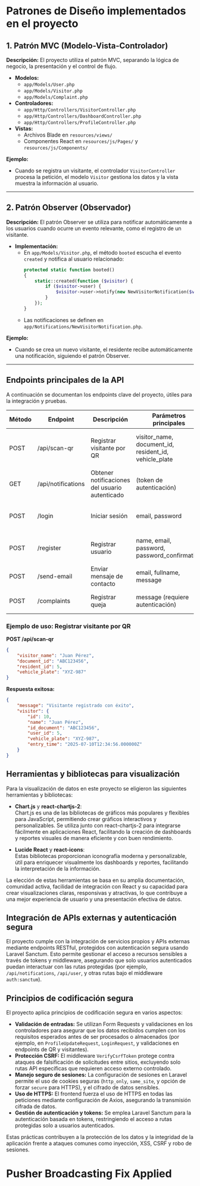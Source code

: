 # Patrones de Diseño implementados en el proyecto

## 1. Patrón MVC (Modelo-Vista-Controlador)

**Descripción:**
El proyecto utiliza el patrón MVC, separando la lógica de negocio, la presentación y el control de flujo.

-   **Modelos:**
    -   `app/Models/User.php`
    -   `app/Models/Visitor.php`
    -   `app/Models/Complaint.php`
-   **Controladores:**
    -   `app/Http/Controllers/VisitorController.php`
    -   `app/Http/Controllers/DashboardController.php`
    -   `app/Http/Controllers/ProfileController.php`
-   **Vistas:**
    -   Archivos Blade en `resources/views/`
    -   Componentes React en `resources/js/Pages/` y `resources/js/Components/`

**Ejemplo:**

-   Cuando se registra un visitante, el controlador `VisitorController` procesa la petición, el modelo `Visitor` gestiona los datos y la vista muestra la información al usuario.

---

## 2. Patrón Observer (Observador)

**Descripción:**
El patrón Observer se utiliza para notificar automáticamente a los usuarios cuando ocurre un evento relevante, como el registro de un visitante.

-   **Implementación:**
    -   En `app/Models/Visitor.php`, el método `booted` escucha el evento `created` y notifica al usuario relacionado:
        ```php
        protected static function booted()
        {
            static::created(function ($visitor) {
                if ($visitor->user) {
                    $visitor->user->notify(new NewVisitorNotification($visitor));
                }
            });
        }
        ```
    -   Las notificaciones se definen en `app/Notifications/NewVisitorNotification.php`.

**Ejemplo:**

-   Cuando se crea un nuevo visitante, el residente recibe automáticamente una notificación, siguiendo el patrón Observer.

---

## Endpoints principales de la API

A continuación se documentan los endpoints clave del proyecto, útiles para la integración y pruebas.

| Método | Endpoint           | Descripción                                    | Parámetros principales                                | Respuesta esperada                                |
| ------ | ------------------ | ---------------------------------------------- | ----------------------------------------------------- | ------------------------------------------------- |
| POST   | /api/scan-qr       | Registrar visitante por QR                     | visitor_name, document_id, resident_id, vehicle_plate | JSON con mensaje y datos del visitante registrado |
| GET    | /api/notifications | Obtener notificaciones del usuario autenticado | (token de autenticación)                              | JSON con lista de notificaciones                  |
| POST   | /login             | Iniciar sesión                                 | email, password                                       | Redirección o JSON con datos de usuario/token     |
| POST   | /register          | Registrar usuario                              | name, email, password, password_confirmation          | Redirección o JSON con datos de usuario           |
| POST   | /send-email        | Enviar mensaje de contacto                     | email, fullname, message                              | Redirección con mensaje de éxito                  |
| POST   | /complaints        | Registrar queja                                | message (requiere autenticación)                      | Redirección con mensaje de éxito                  |

### Ejemplo de uso: Registrar visitante por QR

**POST /api/scan-qr**

```json
{
    "visitor_name": "Juan Pérez",
    "document_id": "ABC123456",
    "resident_id": 5,
    "vehicle_plate": "XYZ-987"
}
```

**Respuesta exitosa:**

```json
{
    "message": "Visitante registrado con éxito",
    "visitor": {
        "id": 10,
        "name": "Juan Pérez",
        "id_document": "ABC123456",
        "user_id": 5,
        "vehicle_plate": "XYZ-987",
        "entry_time": "2025-07-10T12:34:56.000000Z"
    }
}
```

## Herramientas y bibliotecas para visualización

Para la visualización de datos en este proyecto se eligieron las siguientes herramientas y bibliotecas:

-   **Chart.js** y **react-chartjs-2**:  
    Chart.js es una de las bibliotecas de gráficos más populares y flexibles para JavaScript, permitiendo crear gráficos interactivos y personalizables. Se utiliza junto con react-chartjs-2 para integrarse fácilmente en aplicaciones React, facilitando la creación de dashboards y reportes visuales de manera eficiente y con buen rendimiento.

-   **Lucide React** y **react-icons**:  
    Estas bibliotecas proporcionan iconografía moderna y personalizable, útil para enriquecer visualmente los dashboards y reportes, facilitando la interpretación de la información.

La elección de estas herramientas se basa en su amplia documentación, comunidad activa, facilidad de integración con React y su capacidad para crear visualizaciones claras, responsivas y atractivas, lo que contribuye a una mejor experiencia de usuario y una presentación efectiva de datos.

## Integración de APIs externas y autenticación segura

El proyecto cumple con la integración de servicios propios y APIs externas mediante endpoints RESTful, protegidos con autenticación segura usando Laravel Sanctum. Esto permite gestionar el acceso a recursos sensibles a través de tokens y middleware, asegurando que solo usuarios autenticados puedan interactuar con las rutas protegidas (por ejemplo, `/api/notifications`, `/api/user`, y otras rutas bajo el middleware `auth:sanctum`).

## Principios de codificación segura

El proyecto aplica principios de codificación segura en varios aspectos:

-   **Validación de entradas:** Se utilizan Form Requests y validaciones en los controladores para asegurar que los datos recibidos cumplen con los requisitos esperados antes de ser procesados o almacenados (por ejemplo, en `ProfileUpdateRequest`, `LoginRequest`, y validaciones en endpoints de QR y visitantes).
-   **Protección CSRF:** El middleware `VerifyCsrfToken` protege contra ataques de falsificación de solicitudes entre sitios, excluyendo solo rutas API específicas que requieren acceso externo controlado.
-   **Manejo seguro de sesiones:** La configuración de sesiones en Laravel permite el uso de cookies seguras (`http_only`, `same_site`, y opción de forzar `secure` para HTTPS), y el cifrado de datos sensibles.
-   **Uso de HTTPS:** El frontend fuerza el uso de HTTPS en todas las peticiones mediante configuración de Axios, asegurando la transmisión cifrada de datos.
-   **Gestión de autenticación y tokens:** Se emplea Laravel Sanctum para la autenticación basada en tokens, restringiendo el acceso a rutas protegidas solo a usuarios autenticados.

Estas prácticas contribuyen a la protección de los datos y la integridad de la aplicación frente a ataques comunes como inyección, XSS, CSRF y robo de sesiones.
# Pusher Broadcasting Fix Applied
